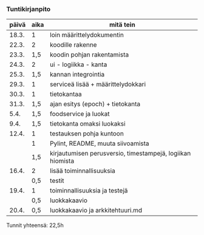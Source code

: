 ### Tuntikirjanpito

| päivä | aika | mitä tein                 |
|-------|------|---------------------------|
| 18.3. | 1    | loin määrittelydokumentin |
| 22.3. | 2    | koodille rakenne          |
| 23.3. | 1,5  | koodin pohjan rakentamista|
| 24.3. | 2    | ui - logiikka - kanta     |
| 25.3. | 1,5  | kannan integrointia       |
| 29.3. | 1    | serviceä lisää + määrittelydokkari |
| 30.3. | 1    | tietokantaa               |
| 31.3. | 1,5  | ajan esitys (epoch) + tietokanta |
| 5.4.  | 1,5  | foodservice ja luokat |
| 9.4.  |  1,5    | tietokanta omaksi luokaksi |
| 12.4. | 1 | testauksen pohja kuntoon |
| | 1 | Pylint, README, muuta siivoamista |
| | 1,5 | kirjautumisen perusversio, timestampejä, logiikan hiomista |
| 16.4. | 2 | lisää toiminnallisuuksia |
| | 0,5 | testit |
| 19.4. | 1 | toiminnallisuuksia ja testejä |
|| 0,5 | luokkakaavio |
| 20.4. | 0,5 | luokkakaavio ja arkkitehtuuri.md |

Tunnit yhteensä: 22,5h